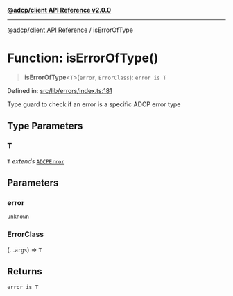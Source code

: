 [**@adcp/client API Reference v2.0.0**](../README.md)

***

[@adcp/client API Reference](../README.md) / isErrorOfType

# Function: isErrorOfType()

> **isErrorOfType**\<`T`\>(`error`, `ErrorClass`): `error is T`

Defined in: [src/lib/errors/index.ts:181](https://github.com/adcontextprotocol/adcp-client/blob/add23254eadaef025ae9fbe49b40948f459b98ff/src/lib/errors/index.ts#L181)

Type guard to check if an error is a specific ADCP error type

## Type Parameters

### T

`T` *extends* [`ADCPError`](../classes/ADCPError.md)

## Parameters

### error

`unknown`

### ErrorClass

(...`args`) => `T`

## Returns

`error is T`
